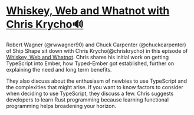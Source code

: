 # [Whiskey, Web and Whatnot with Chris Krycho🔊](https://www.whiskeywebandwhatnot.fm/bringing-types-to-ember-with-chris-krycho/)

Robert Wagner (@rwwagner90) and Chuck Carpenter (@chuckcarpenter) of Ship Shape sit down with Chris Krycho(@chriskrycho) in this episode of [Whiskey, Web and Whatnot](https://www.whiskeywebandwhatnot.fm). Chris shares his initial work on getting TypeScript into Ember, how Typed-Ember got established, further on explaining the need and long term benefits.

They also discuss about the enthusiasm of newbies to use TypeScript and the complexities that might arise. If you want to know factors to consider when deciding to use TypeScript, they discuss a few. Chris suggests developers to learn Rust programming because learning functional programming helps broadening your horizon.
